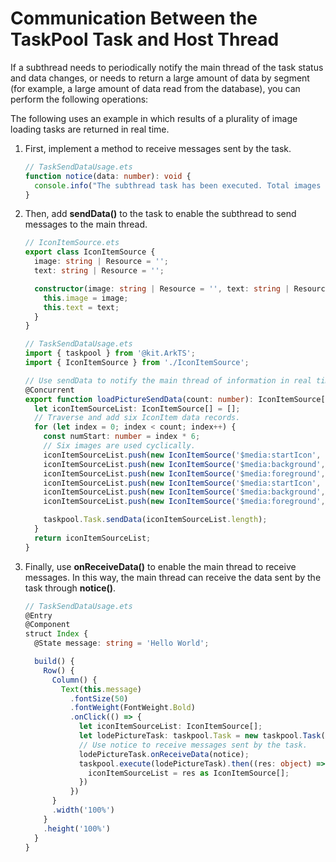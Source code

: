 # Communication Between the TaskPool Task and Host Thread

If a subthread needs to periodically notify the main thread of the task status and data changes, or needs to return a large amount of data by segment (for example, a large amount of data read from the database), you can perform the following operations:

The following uses an example in which results of a plurality of image loading tasks are returned in real time.

1. First, implement a method to receive messages sent by the task.

   ```ts
   // TaskSendDataUsage.ets
   function notice(data: number): void {
     console.info("The subthread task has been executed. Total images loaded:", data)
   }
   ```

2. Then, add **sendData()** to the task to enable the subthread to send messages to the main thread.

   ```ts
   // IconItemSource.ets
   export class IconItemSource {
     image: string | Resource = '';
     text: string | Resource = '';
   
     constructor(image: string | Resource = '', text: string | Resource = '') {
       this.image = image;
       this.text = text;
     }
   }
   ```

   ```ts
   // TaskSendDataUsage.ets
   import { taskpool } from '@kit.ArkTS';
   import { IconItemSource } from './IconItemSource';
   
   // Use sendData to notify the main thread of information in real time.
   @Concurrent
   export function loadPictureSendData(count: number): IconItemSource[] {
     let iconItemSourceList: IconItemSource[] = [];
     // Traverse and add six IconItem data records.
     for (let index = 0; index < count; index++) {
       const numStart: number = index * 6;
       // Six images are used cyclically.
       iconItemSourceList.push(new IconItemSource('$media:startIcon', `item${numStart + 1}`));
       iconItemSourceList.push(new IconItemSource('$media:background', `item${numStart + 2}`));
       iconItemSourceList.push(new IconItemSource('$media:foreground', `item${numStart + 3}`));
       iconItemSourceList.push(new IconItemSource('$media:startIcon', `item${numStart + 4}`));
       iconItemSourceList.push(new IconItemSource('$media:background', `item${numStart + 5}`));
       iconItemSourceList.push(new IconItemSource('$media:foreground', `item${numStart + 6}`));
   
       taskpool.Task.sendData(iconItemSourceList.length);
     }
     return iconItemSourceList;
   }
   ```

3. Finally, use **onReceiveData()** to enable the main thread to receive messages.
   In this way, the main thread can receive the data sent by the task through **notice()**.

   ```ts
   // TaskSendDataUsage.ets
   @Entry
   @Component
   struct Index {
     @State message: string = 'Hello World';
   
     build() {
       Row() {
         Column() {
           Text(this.message)
             .fontSize(50)
             .fontWeight(FontWeight.Bold)
             .onClick(() => {
               let iconItemSourceList: IconItemSource[];
               let lodePictureTask: taskpool.Task = new taskpool.Task(loadPictureSendData, 30);
               // Use notice to receive messages sent by the task.
               lodePictureTask.onReceiveData(notice);
               taskpool.execute(lodePictureTask).then((res: object) => {
                 iconItemSourceList = res as IconItemSource[];
               })
             })
         }
         .width('100%')
       }
       .height('100%')
     }
   }
   ```

